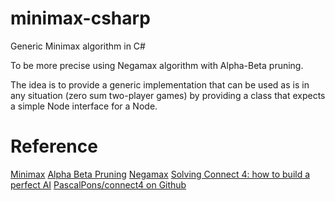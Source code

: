 # minimax-csharp
Generic Minimax algorithm in C#

To be more precise using Negamax algorithm with Alpha-Beta pruning.

The idea is to provide a generic implementation that can be used
as is in any situation (zero sum two-player games) by providing a class 
that expects a simple Node interface for a Node.

# Reference

[Minimax](https://en.wikipedia.org/wiki/Minimax)
[Alpha Beta Pruning](https://en.wikipedia.org/wiki/Alpha%E2%80%93beta_pruning)
[Negamax](https://en.wikipedia.org/wiki/Negamax)
[Solving Connect 4: how to build a perfect AI](http://blog.gamesolver.org/)
[PascalPons/connect4 on Github](https://github.com/PascalPons/connect4)
